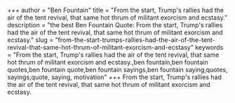 +++
author = "Ben Fountain"
title = "From the start, Trump's rallies had the air of the tent revival, that same hot thrum of militant exorcism and ecstasy."
description = "the best Ben Fountain Quote: From the start, Trump's rallies had the air of the tent revival, that same hot thrum of militant exorcism and ecstasy."
slug = "from-the-start-trumps-rallies-had-the-air-of-the-tent-revival-that-same-hot-thrum-of-militant-exorcism-and-ecstasy"
keywords = "From the start, Trump's rallies had the air of the tent revival, that same hot thrum of militant exorcism and ecstasy.,ben fountain,ben fountain quotes,ben fountain quote,ben fountain sayings,ben fountain saying,quotes, sayings,quote, saying, motivation"
+++
From the start, Trump's rallies had the air of the tent revival, that same hot thrum of militant exorcism and ecstasy.
